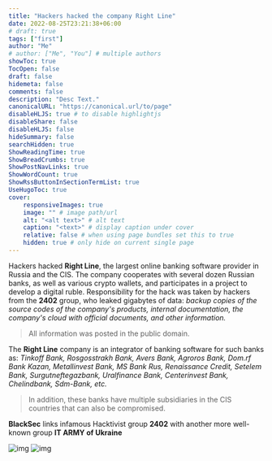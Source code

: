 ```yaml
---
title: "Hackers hacked the company Right Line"
date: 2022-08-25T23:21:38+06:00
# draft: true
tags: ["first"]
author: "Me"
# author: ["Me", "You"] # multiple authors
showToc: true
TocOpen: false
draft: false
hidemeta: false
comments: false
description: "Desc Text."
canonicalURL: "https://canonical.url/to/page"
disableHLJS: true # to disable highlightjs
disableShare: false
disableHLJS: false
hideSummary: false
searchHidden: true
ShowReadingTime: true
ShowBreadCrumbs: true
ShowPostNavLinks: true
ShowWordCount: true
ShowRssButtonInSectionTermList: true
UseHugoToc: true
cover:
    responsiveImages: true
    image: "" # image path/url
    alt: "<alt text>" # alt text
    caption: "<text>" # display caption under cover
    relative: false # when using page bundles set this to true
    hidden: true # only hide on current single page
---
```

Hackers hacked **Right Line**, the largest online banking software provider in Russia and the CIS.
The company cooperates with several dozen Russian banks, as well as various crypto wallets, and participates in a project to develop a digital ruble.
Responsibility for the hack was taken by hackers from the **2402** group, who leaked gigabytes of data: *backup copies of the source codes of the company's products, internal documentation, the company's cloud with official documents, and other information.*

>All information was posted in the public domain.

The **Right Line** company is an integrator of banking software for such banks as:
*Tinkoff Bank, Rosgosstrakh Bank, Avers Bank, Agroros Bank, Dom.rf Bank Kazan, Metallinvest Bank, MS Bank Rus, Renaissance Credit, Setelem Bank, Surgutneftegazbank, Uralfinance Bank, Centerinvest Bank, Chelindbank, Sdm-Bank, etc.*

>In addition, these banks have multiple subsidiaries in the CIS countries that can also be compromised.

**BlackSec** links infamous Hacktivist group **2402** with another more well-known group **IT ARMY of Ukraine**

![img](https://i.ibb.co/Mg75VKP/imageedit-2-7111927910.png)
![img](https://i.ibb.co/QXxzpLy/imageedit-3-9195053624.png)





